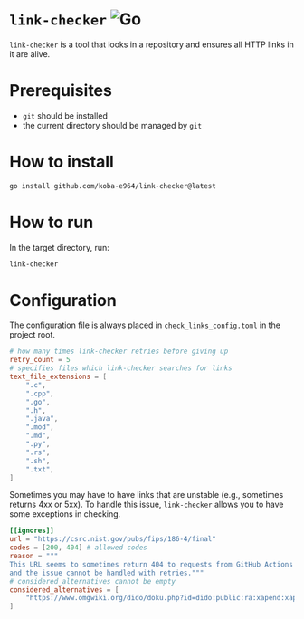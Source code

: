 # `link-checker` ![Go](https://github.com/koba-e964/link-checker/actions/workflows/go.yml/badge.svg?query=branch%3Amain)
`link-checker` is a tool that looks in a repository and ensures all HTTP links in it are alive.

# Prerequisites
- `git` should be installed
- the current directory should be managed by `git`

# How to install
```bash
go install github.com/koba-e964/link-checker@latest
```

# How to run
In the target directory, run:
```bash
link-checker
```

# Configuration
The configuration file is always placed in `check_links_config.toml` in the project root.

```toml
# how many times link-checker retries before giving up
retry_count = 5
# specifies files which link-checker searches for links 
text_file_extensions = [
    ".c",
    ".cpp",
    ".go",
    ".h",
    ".java",
    ".mod",
    ".md",
    ".py",
    ".rs",
    ".sh",
    ".txt",
]
```

Sometimes you may have to have links that are unstable (e.g., sometimes returns 4xx or 5xx). To handle this issue, `link-checker` allows you to have some exceptions in checking.

```toml
[[ignores]]
url = "https://csrc.nist.gov/pubs/fips/186-4/final"
codes = [200, 404] # allowed codes
reason = """
This URL seems to sometimes return 404 to requests from GitHub Actions' runners,
and the issue cannot be handled with retries."""
# considered_alternatives cannot be empty
considered_alternatives = [
    "https://www.omgwiki.org/dido/doku.php?id=dido:public:ra:xapend:xapend.b_stds:tech:nist:dss", # as flaky as the original
]
```
